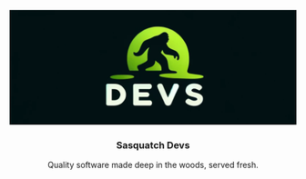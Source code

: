 <!-- PROJECT LOGO -->
<p align="center">
  <a href="https://github.com/sasquatchdevs">
   <img src="../assets/1f835ade-13fc-48f9-8264-3146cd0ea71d.png" alt="Sasquatch Devs Banner">
  </a>

  <h3 align="center">Sasquatch Devs</h3>
  <p align="center">Quality software made deep in the woods, served fresh.</p>
</p>
